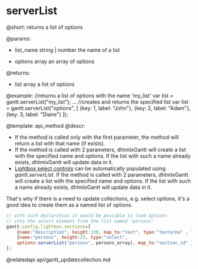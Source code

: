 serverList
=============

@short:	returns a list of options
	
@params: 
- list_name	string | number 		the name of a list
* options	array		an array of options


@returns:

- list		array		a list of options

@example: 
//returns a list of options with the name 'my_list'
var list = gantt.serverList("my_list"); 
...
//creates and returns the specified list
var list = gantt.serverList("options", [
	{key: 1, label: "John"},
	{key: 2, label: "Adam"},
	{key: 3, label: "Diane"}
]);



@template:	api_method
@descr: 
- If the method is called only with the first parameter, the method will return a list with that name (if exists).
- If the method is called with 2 parameters, dhtmlxGantt will create a list with the specified name and options.
If the list with such a name already exists, dhtmlxGantt will update data in it.
- [Lightbox select controls](desktop/select.md) can be automatically populated using *gantt.serverList*.
If the method is called with 2 parameters, dhtmlxGantt will create a list with the specified name and options. 
If the list with such a name already exists, dhtmlxGantt will update data in it.

That's why if there is a need to update collections, e.g. select options, it's a good idea to create them as a named list of options.

~~~js
// with such declaration it would be possible to load options 
// into the select element from the list named 'persons'
gantt.config.lightbox.sections=[   
	{name:"description", height:130, map_to:"text", type:"textarea" , focus:true},
	{name:"persons", height:23, type:"select", 
    options:serverList("persons", persons_array), map_to:"section_id" }
]; 
~~~

@relatedapi
	api/gantt_updatecollection.md
	
